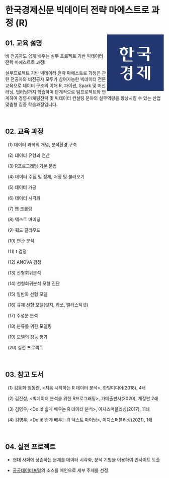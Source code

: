 # <b>한국경제신문 빅데이터 전략 마에스트로 과정 (R)</b>

<a href="https://www.hankyung.com/" target="_blank"><img src="logo.png" align="right" height="180"></a>

## 01. 교육 설명

비 전공자도 쉽게 배우는 실무 프로젝트 기반 빅데이터 전략 마에스트로 과정!

실무프로젝트 기반 빅데이터 전략 마에스트로 과정은 관련 전공자와 비전공자 모두가 참여가능한 빅데이터 전문교육으로 데이터 구조의 이해 R, 파이썬, Spark 및 머신러닝, 딥러닝까지 학습하며 단계적으로 팀프로젝트와 연계하여 경영·마케팅전략 및 빅데이터 컨설팅 분야의 실무역량을 향상시킬 수 있는 산업 맞춤형 집중 학습과정입니다.

&nbsp;

## 02. 교육 과정
&nbsp;&nbsp;(1) 데이터 과학의 개념, 분석환경 구축

&nbsp;&nbsp;(2) 데이터 유형과 연산

&nbsp;&nbsp;(3) R프로그래밍 기본 문법

&nbsp;&nbsp;(4) 데이터 수집 및 정제, 저장 및 불러오기

&nbsp;&nbsp;(5) 데이터 가공

&nbsp;&nbsp;(6) 데이터 시각화

&nbsp;&nbsp;(7) 웹 크롤링

&nbsp;&nbsp;(8) 텍스트 마이닝

&nbsp;&nbsp;(9) 워드 클라우드

&nbsp;&nbsp;(10) 연관 분석

&nbsp;&nbsp;(11) t 검정

&nbsp;&nbsp;(12) ANOVA 검정

&nbsp;&nbsp;(13) 선형회귀분석

&nbsp;&nbsp;(14) 선형회귀분석 모형 진단

&nbsp;&nbsp;(15) 일반화 선형 모델

&nbsp;&nbsp;(16) 규제 선형 모델(릿지, 라쏘, 엘라스틱넷)

&nbsp;&nbsp;(17) 주성분 분석

&nbsp;&nbsp;(18) 분류를 위한 모델링

&nbsp;&nbsp;(19) 모델의 성능 평가

&nbsp;&nbsp;(20) 실전 프로젝트

&nbsp;

## 03. 참고 도서

&nbsp;&nbsp;(1) 김동희⋅엄동란, <처음 시작하는 R 데이터 분석>, 한빛미디어(2018), 4쇄

&nbsp;&nbsp;(2) 김진성, <빅데이터 분석을 위한 R프로그래밍>, 가메출판사(2020), 개정판 2쇄

&nbsp;&nbsp;(3) 김영우, <Do it! 쉽게 배우는 R 데이터 분석>, 이지스퍼블리싱(2017), 11쇄 

&nbsp;&nbsp;(4) 김영우, <Do it! 쉽게 배우는 R 텍스트 마이닝>, 이지스퍼블리싱(2021), 1쇄 

&nbsp;

## 04. 실전 프로젝트

- 현대 사회에 상존하는 문제를 데이터 시각화, 분석 기법을 이용하여 인사이트 도출

- [공공데이터포털](https://www.data.go.kr)의 소스를 메인으로 세부 주제를 선정 